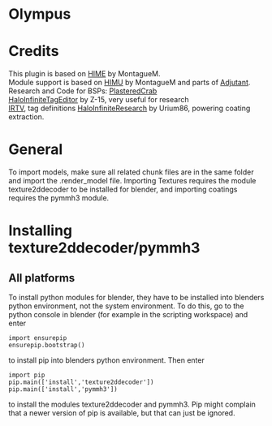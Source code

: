 # Olympus

# Credits

This plugin is based on [HIME](https://github.com/MontagueM/HaloInfiniteModelExtractor) by MontagueM.  
Module support is based on [HIMU](https://github.com/MontagueM/HaloInfiniteModuleUnpacker) by MontagueM and parts of [Adjutant](https://github.com/Gravemind2401/Adjutant).  
Research and Code for BSPs: [PlasteredCrab](https://github.com/PlasteredCrab)  
[HaloInfiniteTagEditor](https://github.com/Z-15/Halo-Infinite-Tag-Editor) by Z-15, very useful for research  
[IRTV](https://github.com/Gamergotten/Infinite-runtime-tagviewer), tag definitions
[HaloInfiniteResearch](https://github.com/urium1186/HaloInfiniteResearch/tree/develop) by Urium86, powering coating extraction.

# General
To import models, make sure all related chunk files are in the same folder and import the .render_model file. 
Importing Textures requires the module texture2ddecoder to be installed for blender, and importing coatings requires the pymmh3 module.

# Installing texture2ddecoder/pymmh3
## All platforms
To install python modules for blender, they have to be installed into blenders python environment, not the system environment. To do this, go to the python console in blender (for example in the scripting workspace) and enter
```
import ensurepip
ensurepip.bootstrap()
```
to install pip into blenders python environment. Then enter
```
import pip
pip.main(['install','texture2ddecoder'])
pip.main(['install','pymmh3'])
```
to install the modules texture2ddecoder and pymmh3. Pip might complain that a newer version of pip is available, but that can just be ignored.
